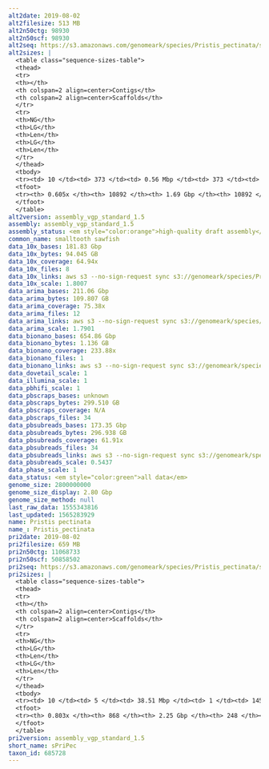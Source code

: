 ```yaml
---
alt2date: 2019-08-02
alt2filesize: 513 MB
alt2n50ctg: 98930
alt2n50scf: 98930
alt2seq: https://s3.amazonaws.com/genomeark/species/Pristis_pectinata/sPriPec2/assembly_vgp_standard_1.5/sPriPec2.alt.asm.20190802.fasta.gz
alt2sizes: |
  <table class="sequence-sizes-table">
  <thead>
  <tr>
  <th></th>
  <th colspan=2 align=center>Contigs</th>
  <th colspan=2 align=center>Scaffolds</th>
  </tr>
  <tr>
  <th>NG</th>
  <th>LG</th>
  <th>Len</th>
  <th>LG</th>
  <th>Len</th>
  </tr>
  </thead>
  <tbody>
  <tr><td> 10 </td><td> 373 </td><td> 0.56 Mbp </td><td> 373 </td><td> 0.56 Mbp </td></tr>  <tr><td> 20 </td><td> 992 </td><td> 0.38 Mbp </td><td> 992 </td><td> 0.38 Mbp </td></tr>  <tr><td> 30 </td><td> 1885 </td><td> 0.26 Mbp </td><td> 1885 </td><td> 0.26 Mbp </td></tr>  <tr><td> 40 </td><td> 3186 </td><td> 0.18 Mbp </td><td> 3186 </td><td> 0.18 Mbp </td></tr>  <tr style="background-color:#cccccc;"><td> 50 </td><td> 5297 </td><td> 98.93 Kbp </td><td> 5297 </td><td> 98.93 Kbp </td></tr>  <tr><td> 60 </td><td> 10191 </td><td> 27.57 Kbp </td><td> 10191 </td><td> 27.57 Kbp </td></tr>  <tr><td> 70 </td><td> - </td><td> - </td><td> - </td><td> - </td></tr>  <tr><td> 80 </td><td> - </td><td> - </td><td> - </td><td> - </td></tr>  <tr><td> 90 </td><td> - </td><td> - </td><td> - </td><td> - </td></tr>  <tr><td> 100 </td><td> - </td><td> - </td><td> - </td><td> - </td></tr>  </tbody>
  <tfoot>
  <tr><th> 0.605x </th><th> 10892 </th><th> 1.69 Gbp </th><th> 10892 </th><th> 1.69 Gbp </th></tr>
  </tfoot>
  </table>
alt2version: assembly_vgp_standard_1.5
assembly: assembly_vgp_standard_1.5
assembly_status: <em style="color:orange">high-quality draft assembly</em>
common_name: smalltooth sawfish
data_10x_bases: 181.83 Gbp
data_10x_bytes: 94.045 GB
data_10x_coverage: 64.94x
data_10x_files: 8
data_10x_links: aws s3 --no-sign-request sync s3://genomeark/species/Pristis_pectinata/sPriPec2/genomic_data/10x/ .<br>
data_10x_scale: 1.8007
data_arima_bases: 211.06 Gbp
data_arima_bytes: 109.807 GB
data_arima_coverage: 75.38x
data_arima_files: 12
data_arima_links: aws s3 --no-sign-request sync s3://genomeark/species/Pristis_pectinata/sPriPec2/genomic_data/arima/ .<br>
data_arima_scale: 1.7901
data_bionano_bases: 654.86 Gbp
data_bionano_bytes: 1.136 GB
data_bionano_coverage: 233.88x
data_bionano_files: 1
data_bionano_links: aws s3 --no-sign-request sync s3://genomeark/species/Pristis_pectinata/sPriPec2/genomic_data/bionano/ .<br>
data_dovetail_scale: 1
data_illumina_scale: 1
data_pbhifi_scale: 1
data_pbscraps_bases: unknown
data_pbscraps_bytes: 299.510 GB
data_pbscraps_coverage: N/A
data_pbscraps_files: 34
data_pbsubreads_bases: 173.35 Gbp
data_pbsubreads_bytes: 296.938 GB
data_pbsubreads_coverage: 61.91x
data_pbsubreads_files: 34
data_pbsubreads_links: aws s3 --no-sign-request sync s3://genomeark/species/Pristis_pectinata/sPriPec2/genomic_data/pacbio/ . --exclude "*scraps.bam* --exclude "*ccs.bam*"<br>
data_pbsubreads_scale: 0.5437
data_phase_scale: 1
data_status: <em style="color:green">all data</em>
genome_size: 2800000000
genome_size_display: 2.80 Gbp
genome_size_method: null
last_raw_data: 1555343816
last_updated: 1565283929
name: Pristis pectinata
name_: Pristis_pectinata
pri2date: 2019-08-02
pri2filesize: 659 MB
pri2n50ctg: 11068733
pri2n50scf: 50858502
pri2seq: https://s3.amazonaws.com/genomeark/species/Pristis_pectinata/sPriPec2/assembly_vgp_standard_1.5/sPriPec2.pri.asm.20190802.fasta.gz
pri2sizes: |
  <table class="sequence-sizes-table">
  <thead>
  <tr>
  <th></th>
  <th colspan=2 align=center>Contigs</th>
  <th colspan=2 align=center>Scaffolds</th>
  </tr>
  <tr>
  <th>NG</th>
  <th>LG</th>
  <th>Len</th>
  <th>LG</th>
  <th>Len</th>
  </tr>
  </thead>
  <tbody>
  <tr><td> 10 </td><td> 5 </td><td> 38.51 Mbp </td><td> 1 </td><td> 145.80 Mbp </td></tr>  <tr><td> 20 </td><td> 13 </td><td> 32.68 Mbp </td><td> 4 </td><td> 116.56 Mbp </td></tr>  <tr><td> 30 </td><td> 23 </td><td> 22.28 Mbp </td><td> 6 </td><td> 104.35 Mbp </td></tr>  <tr><td> 40 </td><td> 38 </td><td> 17.01 Mbp </td><td> 9 </td><td> 101.70 Mbp </td></tr>  <tr style="background-color:#cccccc;"><td> 50 </td><td> 58 </td><td style="background-color:#88ff88;"> 11.07 Mbp </td><td> 13 </td><td style="background-color:#88ff88;"> 50.86 Mbp </td></tr>  <tr><td> 60 </td><td> 87 </td><td> 8.14 Mbp </td><td> 19 </td><td> 41.07 Mbp </td></tr>  <tr><td> 70 </td><td> 143 </td><td> 3.00 Mbp </td><td> 27 </td><td> 31.34 Mbp </td></tr>  <tr><td> 80 </td><td> 638 </td><td> 68.70 Kbp </td><td> 50 </td><td> 2.47 Mbp </td></tr>  <tr><td> 90 </td><td> - </td><td> - </td><td> - </td><td> - </td></tr>  <tr><td> 100 </td><td> - </td><td> - </td><td> - </td><td> - </td></tr>  </tbody>
  <tfoot>
  <tr><th> 0.803x </th><th> 868 </th><th> 2.25 Gbp </th><th> 248 </th><th> 2.28 Gbp </th></tr>
  </tfoot>
  </table>
pri2version: assembly_vgp_standard_1.5
short_name: sPriPec
taxon_id: 685728
---
```

